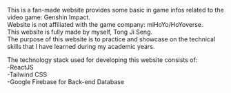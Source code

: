 This is a fan-made website provides some basic in game infos related to the video game: Genshin Impact. <br />
Website is not affiliated with the game company: miHoYo/HoYoverse. <br />
This website is fully made by myself, Tong Ji Seng. <br />
The purpose of this website is to practice and showcase on the technical skills that I have learned during my academic years. <br />

The technology stack used for developing this website consists of:<br />
-ReactJS <br />
-Tailwind CSS <br />
-Google Firebase for Back-end Database <br />
